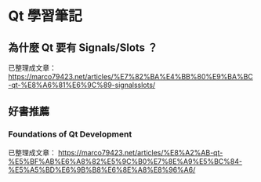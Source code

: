 # Qt 學習筆記

## 為什麼 Qt 要有 Signals/Slots ？

已整理成文章： https://marco79423.net/articles/%E7%82%BA%E4%BB%80%E9%BA%BC-qt-%E8%A6%81%E6%9C%89-signalsslots/

## 好書推薦

### Foundations of Qt Development

已整理成文章： https://marco79423.net/articles/%E8%A2%AB-qt-%E5%BF%AB%E6%A8%82%E5%9C%B0%E7%8E%A9%E5%BC%84-%E5%A5%BD%E6%9B%B8%E6%8E%A8%E8%96%A6/
